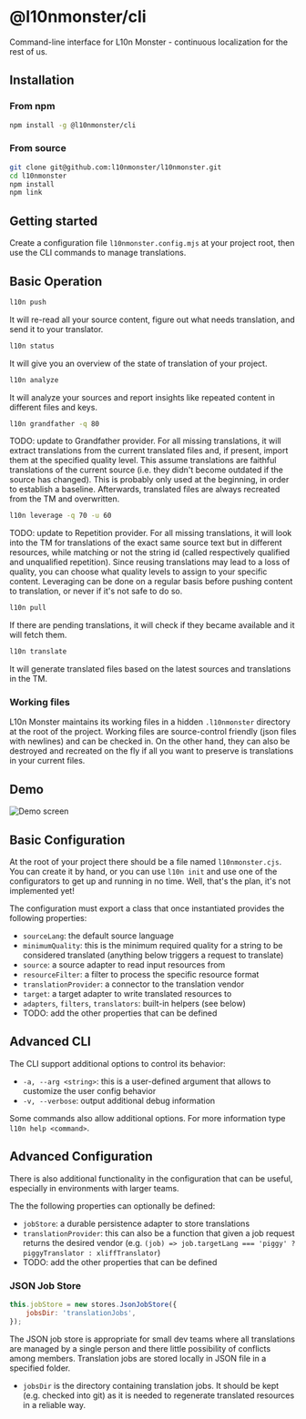 # @l10nmonster/cli

Command-line interface for L10n Monster - continuous localization for the rest of us.

## Installation

### From npm

```bash
npm install -g @l10nmonster/cli
```

### From source

```sh
git clone git@github.com:l10nmonster/l10nmonster.git
cd l10nmonster
npm install
npm link
```

## Getting started

Create a configuration file `l10nmonster.config.mjs` at your project root, then use the CLI commands to manage translations.

## Basic Operation

```sh
l10n push
```
It will re-read all your source content, figure out what needs translation, and send it to your translator.

```sh
l10n status
```
It will give you an overview of the state of translation of your project.

```sh
l10n analyze
```
It will analyze your sources and report insights like repeated content in different files and keys.

```sh
l10n grandfather -q 80
```
TODO: update to Grandfather provider. For all missing translations, it will extract translations from the current translated files and, if present, import them at the specified quality level. This assume translations are faithful translations of the current source (i.e. they didn't become outdated if the source has changed). This is probably only used at the beginning, in order to establish a baseline. Afterwards, translated files are always recreated from the TM and overwritten.

```sh
l10n leverage -q 70 -u 60
```
TODO: update to Repetition provider. For all missing translations, it will look into the TM for translations of the exact same source text but in different resources, while matching or not the string id (called respectively qualified and unqualified repetition). Since reusing translations may lead to a loss of quality, you can choose what quality levels to assign to your specific content. Leveraging can be done on a regular basis before pushing content to translation, or never if it's not safe to do so.

```sh
l10n pull
```
If there are pending translations, it will check if they became available and it will fetch them.

```sh
l10n translate
```
It will generate translated files based on the latest sources and translations in the TM.

### Working files

L10n Monster maintains its working files in a hidden `.l10nmonster` directory at the root of the project. Working files are source-control friendly (json files with newlines) and can be checked in. On the other hand, they can also be destroyed and recreated on the fly if all you want to preserve is translations in your current files.

## Demo

![Demo screen](tty.gif)

## Basic Configuration

At the root of your project there should be a file named `l10nmonster.cjs`. You can create it by hand, or you can use `l10n init` and use one of the configurators to get up and running in no time. Well, that's the plan, it's not implemented yet!

The configuration must export a class that once instantiated provides the following properties:

* `sourceLang`: the default source language
* `minimumQuality`: this is the minimum required quality for a string to be considered translated (anything below  triggers a request to translate)
* `source`: a source adapter to read input resources from
* `resourceFilter`: a filter to process the specific resource format
* `translationProvider`: a connector to the translation vendor
* `target`: a target adapter to write translated resources to
* `adapters`, `filters`, `translators`: built-in helpers (see below)
* TODO: add the other properties that can be defined

## Advanced CLI

The CLI support additional options to control its behavior:

* `-a, --arg <string>`: this is a user-defined argument that allows to customize the user config behavior
* `-v, --verbose`: output additional debug information

Some commands also allow additional options. For more information type `l10n help <command>`.

## Advanced Configuration

There is also additional functionality in the configuration that can be useful, especially in environments with larger teams.

The the following properties can optionally be defined:

* `jobStore`: a durable persistence adapter to store translations
* `translationProvider`: this can also be a function that given a job request returns the desired vendor (e.g. `(job) => job.targetLang === 'piggy' ? piggyTranslator : xliffTranslator`)
* TODO: add the other properties that can be defined

### JSON Job Store

```js
this.jobStore = new stores.JsonJobStore({
    jobsDir: 'translationJobs',
});
```

The JSON job store is appropriate for small dev teams where all translations are managed by a single person and there little possibility of conflicts among members. Translation jobs are stored locally in JSON file in a specified folder.

* `jobsDir` is the directory containing translation jobs. It should be kept (e.g. checked into git) as it is needed to regenerate translated resources in a reliable way.
